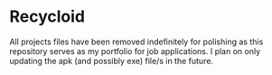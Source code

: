 # Recycloid

All projects files have been removed indefinitely for polishing as this repository serves as my portfolio for job applications.
I plan on only updating the apk (and possibly exe) file/s in the future.
